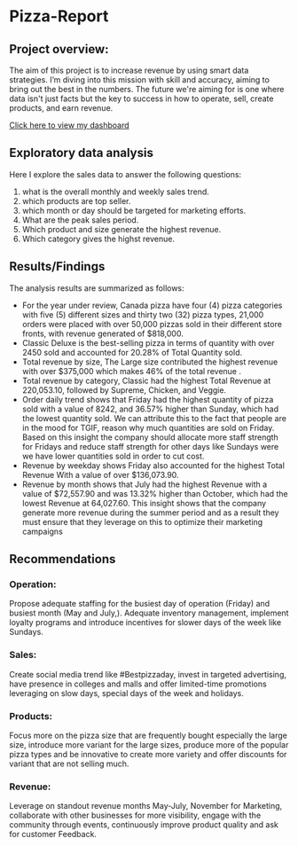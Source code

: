 # Pizza-Report

## Project overview: 
The aim of this project  is to increase revenue by using smart data strategies. I’m diving into this mission with skill and accuracy, aiming to bring out the best in the numbers. The future we're aiming for is one where data isn't just facts but the key to success in how to operate, sell, create products, and earn revenue.



[Click here to view my dashboard](https://app.powerbi.com/view?r=eyJrIjoiYjYyOTBlOTAtMmNlMS00MzY0LTgwNGYtYWI0ZWQ0MWRlNzdkIiwidCI6IjlmNGVmYWExLTI3N2EtNGE3OS1iN2NmLWUzMDkzYjMyOGU5OSJ9)

## Exploratory data analysis
Here I explore the sales data to answer the following questions:
1. what is the overall monthly and weekly sales trend.
2. which products are top seller.
3. which month or day should be targeted for marketing efforts.
4. What are the peak sales period.
5. Which product and size generate the highest revenue.
6. Which category gives the highst revenue.

## Results/Findings
The analysis results are summarized as follows:
- For the year under review, Canada pizza have four (4) pizza categories with five (5) different sizes and thirty two (32) pizza types, 21,000 orders were placed with over 50,000 pizzas sold in their different store fronts, with revenue generated of $818,000.
- Classic Deluxe is the best-selling pizza in terms of quantity with over 2450 sold and accounted for 20.28% of Total Quantity sold.
- Total revenue by size, The Large size contributed the highest revenue with over $375,000 which makes 46% of the total revenue .
- Total revenue by category, Classic had the highest Total Revenue at 220,053.10, followed by Supreme, Chicken, and Veggie.
- Order daily trend shows that Friday had the highest quantity of pizza sold with a value of 8242, and 36.57% higher than Sunday, which had the lowest quantity sold. We can attribute this to the fact that people are in the mood for TGIF, reason why much quantities are sold on Friday. Based on this insight the company should allocate more staff strength for Fridays and reduce staff strength for other days like Sundays were we have lower quantities sold in order to cut cost.
- Revenue by weekday shows Friday also accounted for the highest Total Revenue With a value of over $136,073.90.
- Revenue by month shows that July had the highest Revenue with a value of $72,557.90 and was 13.32% higher than October, which had the lowest Revenue at 64,027.60. This insight shows that the company generate more revenue during the summer period and as a result they must ensure that they leverage on this to optimize their marketing campaigns

## Recommendations
### Operation: 
Propose adequate staffing for the busiest day of operation (Friday) and busiest month (May and July,). Adequate inventory management, implement loyalty programs and introduce incentives for slower days of the week like Sundays.
### Sales: 
Create social media trend like #Bestpizzaday, invest in targeted advertising, have presence in colleges and malls and offer limited-time promotions leveraging on slow days, special days of the week and holidays.
### Products:
Focus more on the pizza size that are frequently bought especially the large size, introduce more variant for the large sizes, produce more of the popular pizza types and be innovative to create more variety and offer discounts for variant that are not selling much.
### Revenue:
Leverage on standout revenue months May-July, November for Marketing, collaborate with other businesses for more visibility, engage with the community through events, continuously improve product quality and ask for customer Feedback.




